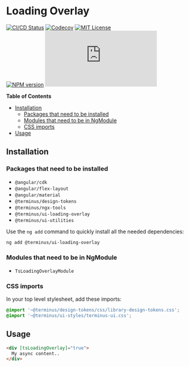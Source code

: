 <h1>Loading Overlay</h1>

[![CI/CD Status][github-action-badge]][github-action-link] [![Codecov][codecov-badge]][codecov-project] [![MIT License][license-image]][license-url]  
[![NPM version][npm-version-image]][npm-package] [![Library size][file-size-badge]][raw-distribution-js]

<!-- START doctoc generated TOC please keep comment here to allow auto update -->
<!-- DON'T EDIT THIS SECTION, INSTEAD RE-RUN doctoc TO UPDATE -->
**Table of Contents**

- [Installation](#installation)
  - [Packages that need to be installed](#packages-that-need-to-be-installed)
  - [Modules that need to be in NgModule](#modules-that-need-to-be-in-ngmodule)
  - [CSS imports](#css-imports)
- [Usage](#usage)

<!-- END doctoc generated TOC please keep comment here to allow auto update -->

## Installation

### Packages that need to be installed

- `@angular/cdk`
- `@angular/flex-layout`
- `@angular/material`
- `@terminus/design-tokens`
- `@terminus/ngx-tools`
- `@terminus/ui-loading-overlay`
- `@terminus/ui-utilities`

Use the `ng add` command to quickly install all the needed dependencies:

```bash
ng add @terminus/ui-loading-overlay
```
### Modules that need to be in NgModule

- `TsLoadingOverlayModule`

### CSS imports

In your top level stylesheet, add these imports:

```css
@import '~@terminus/design-tokens/css/library-design-tokens.css';
@import '~@terminus/ui-styles/terminus-ui.css';
```  

## Usage

```html
<div [tsLoadingOverlay]="true">
  My async content..
</div>
```


<!-- Links -->
[license-url]:         https://github.com/GetTerminus/terminus-oss/blob/release/LICENSE
[license-image]:       http://img.shields.io/badge/license-MIT-blue.svg
[codecov-project]:     https://codecov.io/gh/GetTerminus/terminus-oss
[codecov-badge]:       https://codecov.io/gh/GetTerminus/terminus-oss/branch/release/graph/badge.svg
[npm-version-image]:   http://img.shields.io/npm/v/@terminus/ui-loading-overlay.svg
[npm-package]:         https://www.npmjs.com/package/@terminus/ui-loading-overlay
[github-action-badge]: https://github.com/GetTerminus/terminus-oss/workflows/Release%20CI/badge.svg
[github-action-link]:  https://github.com/GetTerminus/terminus-oss/actions?query=workflow%3A%22CI+Release%22
[file-size-badge]:     http://img.badgesize.io/https://unpkg.com/@terminus/ui-loading-overlay/bundles/terminus-ui-loading-overlay.umd.min.js?compression=gzip
[raw-distribution-js]: https://unpkg.com/@terminus/ui-loading-overlay/bundles/terminus-ui-loading-overlay.umd.js
